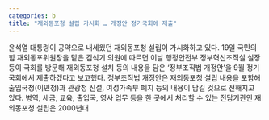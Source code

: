 ```yaml
---
categories: b
title: "재외동포청 설립 가시화 … 개정안 정기국회에 제출"
---
```

윤석열 대통령이 공약으로 내세웠던 재외동포청 설립이 가시화하고 있다. 19일 국민의힘 재외동포위원장을 맡은 김석기 의원에 따르면 이날 행정안전부 정부혁신조직실 실장 등이 국회를 방문해 재외동포청 설치 등의 내용을 담은 ‘정부조직법 개정안’을 9월 정기국회에서 제출하겠다고 보고했다. 정부조직법 개정안은 재외동포청 설립 내용을 포함해 출입국청(이민청)과 관광청 신설, 여성가족부 폐지 등의 내용이 담길 것으로 전해지고 있다. 병역, 세금, 교육, 출입국, 영사 업무 등을 한 곳에서 처리할 수 있는 전담기관인 재외동포청 설립은 2000년대